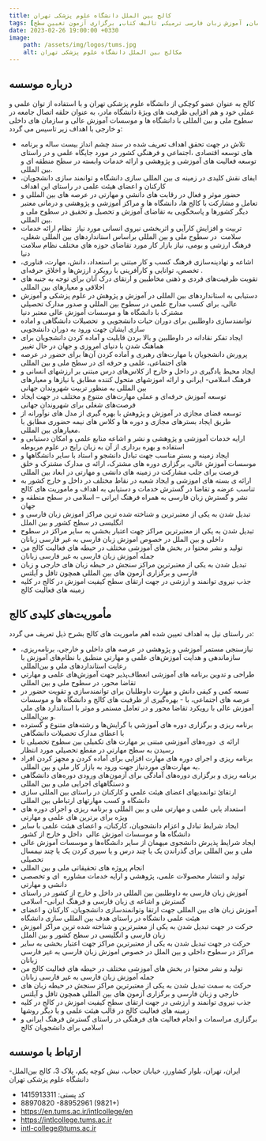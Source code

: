 ```yaml
---
title: کالج بین الملل دانشگاه علوم پزشکی تهران
tags: [آموزش زبان فارسی حضوری, آموزش زبان فارسی الکترونیکی همزمان, آموزش زبان فارسی ترمیک, تالیف کتاب, برگزاری آزمون تعیین سطح]
date: 2023-02-26 19:00:00 +0330
image: 
    path: /assets/img/logos/tums.jpg
    alt: مکالج بین الملل دانشگاه علوم پزشکی تهران    
---
```


## درباره موسسه
کالج به عنوان عضو کوچکی از دانشگاه علوم پزشکی تهران و با استفاده از توان علمی و عملی خود و هم افزایی ظرفیت های ویژۀ دانشگاه مادر، به عنوان حلقه اتصال جامعه در سطوح ملی و بین المللی با دانشگاه ها و موسسات آموزش عالی و سازمان های داخلی و خارجی با اهداف زیر تاسیس می گردد:
-  تلاش در جهت تحقق اهداف تعریف شده در سند چشم انداز بیست ساله و برنامه های توسعه اقتصادی ،اجتماعی و فرهنگی کشور در مورد جایگاه علمی و در راستای توسعه فعالیت های آموزشی و پژوهشی و ارائه خدمات وابسته در سطح منطقه ای و بین المللی.
-  ایفای نقش کلیدی در زمینه ی بین المللی سازی دانشگاه و توانمند سازی دانشجویان، کارکنان و اعضای هیئت علمی در راستای این اهداف
-  حضور موثر و فعال در رقابت های دانشی و مهارتی در عرصه های بین المللی و تعامل و مشارکت با کالج ها، دانشگاه ها و مراکز آموزشی و پژوهشی و درمانی معتبر دیگر کشورها و پاسخگویی به تقاضای آموزش و تحصیل و تحقیق در سطوح ملی و بین المللی.
-  تربیت و افزایش کارآیی و اثربخشی نیروی انسانی مورد نیاز  نظام ارائه خدمات سلامت  در سطوح ملی و بین المللی براساس استانداردهای بین المللی شغلی، فرهنگ ارزشی و بومی، نیاز بازار کار مورد تقاضای حوزه هاي مختلف نظام سلامت دنیا
-  اشاعه و نهادینه‌سازی فرهنگ کسب و کار مبتنی بر استعداد، دانش، مهارت، فناوری، تخصص، توانایی و کارآفرینی با رویکرد ارزش‌ها و اخلاق حرفه‌ای .
-  تقویت ظرفیت‌های فردی و ذهنی مخاطبین و ارتقای درک آنان برای توجه به جنبه های اخلاقی و معیارهای بین المللی
-  دستیابی به استانداردهای بین المللی در آموزش و پژوهش در علوم پزشکی و آموزش عالی، برای کسب مدارج علمی در سطوح بین المللی و صدور مدارک تحصیلی مشترک با دانشگاه ها و موسسات آموزش عالی معتبر دنیا
-  توانمندسازی داوطلبین برای دوران حیات دانشجویی و  تحصیلات دانشگاهی و اماده سازی ایشان جهت ورود به دوران دانشجویی
-  ایجاد تفکر نقادانه در داوطلبین و بالا بردن قابلیت و آماده کردن دانشجویان برای هماهنگ شدن با دنیای امروزی و جهان در حال تغییر
-  پرورش دانشجویان با مهارت‌های رهبری و آماده کردن آن‌ها برای حضور در عرصه های اجتماعی، علمی و حرفه ای در سطح ملی و بین المللی
-  ایجاد محیط یادگیری در داخل و خارج از کلاس‌های درس مبتنی بر ارزشهای انسانی و فرهنگ اسلامی- ایرانی و ارائه اموزشهای متحول کننده مطابق با نیازها و معیارهای بین المللی به منظور تربیت شهروندان جهانی
-  توسعه آموزش حرفه‌ای و عملی مهارت‌های متنوع و مختلف در جهت ایجاد فرصت‌های شغلی برای شهروندان جهانی
-  توسعه فضای مجازی در آموزش و پژوهش با بهره گیری از مدل های نوآورانه از طریق ایجاد بسترهای مجازی و دوره ها و کلاس های نیمه حضوری مطابق با معیارهای بین المللی.
-  ارایه خدمات آموزشی و پژوهشی و نشر و اشاعه منابع علمی و امکان دستیابی و استفاده و بهره برداری از آن به زبان رایج در علوم مربوطه
-  ایجاد زمینه و بستر مناسب جهت تبادل دانشجو و استاد با سایر دانشگاهها و موسسات آموزش عالی، برگزاری دوره های مشترک، ارائه ی مدارک مشترک و خلق فرصت برای جلب مشارکت در زمینه های دانشی و مهارتی در ابعاد بین المللی
-  ارائه ی بسته های اموزشی و ایجاد شعبه در نقاط مختلف در داخل و خارج کشور به تناسب عرضه و تقاضا در گسترش خدمات و دستیابی به اهداف و ماموریت های کالج
-  نشر و گسترش زبان فارسی به همراه فرهنگ ایرانی – اسلامی در سطح منطقه و جهان
-  تبدیل شدن به یکی از معتبرترین و شناخته شده ترین مراکز اموزش زبان فارسی و انگلیسی در سطح کشور و بین الملل
-  تبدیل شدن به یکی از معتبرترین مراکز جهت اعتبار بخشی به سایر مراکز در سطوح داخلی و بین الملل در خصوص اموزش زبان فارسی به غیر فارسی زبانان
-  تولید و نشر محتوا در بخش های آموزشی مختلف در حیطه های فعالیت کالج من جمله آموزش زبان فارسی به غیر فارسی زبانان
-  تبدیل شدن به یکی از معتبرترین مراکز سنجش در حیطه زبان های خارجی و زبان فارسی و برگزاری آزمون های بین المللی همچون تافل و آیلتس
-  جذب نیروی توانمند و ارزشی در جهت ارتقای سطح کیفیت اموزش در کالج در کلیه زمینه های فعالیت کالج

## مأموریت‌های کلیدی کالج
در راستای نیل به اهداف تعیین شده اهم ماموريت های کالج بشرح ذيل تعریف می گردد:
- نیازسنجی مستمر آموزشی و پژوهشی در عرصه های داخلی و خارجی، برنامه‌ریزی، سازماندهی و هدایت آموزش‌های علمی و مهارتي منطبق با نظام‌های آموزش با رعایت استانداردهای ملي و بین‌المللی
- طراحی و تدوین برنامه های آموزشی انعطاف‌پذیر جهت آموزش‌های علمی و مهارتي تقاضا محور، در سطوح ملی و بین المللی
- تسعه کمی و کیفی دانش و مهارت داوطلبان برای توانمندسازی و تقویت حضور در عرصه های اجتماعی، با - بهره‌گیری از ظرفيت های کالج و دانشگاه ها و موسسات آموزش عالی با رویکرد تقاضا محور و در تعامل مستمر و موثر با استاندارد هاي ملي و بین‌المللی.
- برنامه ریزی و برگزاری دوره های آموزشی با گرایش‌ها و رشته‌های متنوع و گسترده با اعطای مدارک تحصیلات دانشگاهی
- ارائه ی  دوره‌های آموزشی مبتنی بر مهارت های تکمیلی بین سطوح تحصیلی تا رسيدن به سطح مهارتي در مقطع تحصيلي مورد انتظار 
- برنامه ریزی و اجرای دوره های مهارت افزایی برای آماده کردن و مجهز کردن افراد به مهارت‌های موردنیاز جهت ورود به بازار کار ملی و بین المللی.
- برنامه ریزی و برگزاری دوره‌های آمادگی برای آزمون‌های ورودی دوره‌های دانشگاهی و دستگاههای اجرایی ملی و بین المللی
- ارتقائ توانمدیهای اعضای هیئت علمی و کارکنان در راستای بین المللی سازی دانشگاه و کسب مهارتهای ارتباطی بین المللی
- استعداد یابی علمی و مهارتی ملی و بین المللی و برنامه ریزی و اجرای دوره های ویژه برای برترین های علمی و مهارتی
- ایجاد شرایط تبادل و اعزام دانشجویان، کارکنان، و اعضای هیئت علمی با سایر دانشگاه ها و موسسات اموزش عالی  داخل و خارج از کشور
- ایجاد شرایط پذیرش دانشجوی میهمان از سایر دانشگاه‌ها و موسسات آموزش عالی ملی و بین المللی برای گذراندن یک یا چند درس و یا سپری کردن یک یا چند نیمسال تحصیلی 
- انجام پروژه های تحقیقاتی ملی و بین المللی
- تولید و انتشار محصولات علمی، پژوهشی و ارایه خدمات مشاوره  ای و تخصصی دانشی و مهارتی
- آموزش زبان فارسی به داوطلبین بین المللی در داخل و خارج از کشور در راستای گسترش و اشاعه ی زبان فارسی و فرهنگ ایرانی- اسلامی
- آموزش زبان های بین المللی جهت ارتقا وتوانمندسازی دانشجویان، کارکنان و اعضای هیئت علمی دانشگاه در راستای هدف بین المللی سازی دانشگاه
- حرکت در جهت تبدیل شدن به یکی از معتبرترین و شناخته شده ترین مراکز اموزش زبان فارسی و انگلیسی در سطح کشور و بین الملل
- حرکت در جهت تبدیل شدن به یکی از معتبرترین مراکز جهت اعتبار بخشی به سایر مراکز در سطوح داخلی و بین الملل در خصوص اموزش زبان فارسی به غیر فارسی زبانان
- تولید و نشر محتوا در بخش های آموزشی مختلف در حیطه های فعالیت کالج من جمله آموزش زبان فارسی به غیر فارسی زبانان
- حرکت به سمت تبدیل شدن به یکی از معتبرترین مراکز سنجش در حیطه زبان های خارجی و زبان فارسی و برگزاری آزمون های بین المللی همچون تافل و آیلتس
- جذب نیروی توانمند و ارزشی در جهت ارتقای سطح کیفیت اموزش در کالج در کلیه زمینه های فعالیت کالج در قالب هیئت علمی و یا دیگر روشها
- برگزاری مراسمات و انجام فعالیت های فرهنگی در راستای گسترش فرهنگ ایرانی و اسلامی برای دانشجویان کالج

## ارتباط با موسسه
-ایران، تهران، بلوار کشاورز، خیابان حجاب، نبش کوچه یکم، پلاک 3، کالج بین‌الملل دانشگاه علوم پزشکی تهران
- کد پستی:  1415913311
- 88970820 -88952961 (9821+)
- https://en.tums.ac.ir/intlcollege/en
- https://intlcollege.tums.ac.ir
- intl-college@tums.ac.ir
